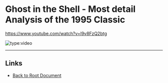 # Ghost in the Shell - Most detail Analysis of the 1995 Classic

<https://www.youtube.com/watch?v=l9v8FzQ2btg>

![type:video](https://www.youtube.com/embed/l9v8FzQ2btg)

----
<!-- Footer Begins Here -->
## Links

- [Back to Root Document](../README.md)
